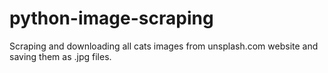 # python-image-scraping
Scraping and downloading all cats images from unsplash.com website and saving them as .jpg files.
